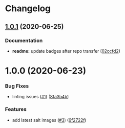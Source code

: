 # Changelog

## [1.0.1](https://github.com/saltstack-formulas/suricata-formula/compare/v1.0.0...v1.0.1) (2020-06-25)


### Documentation

* **readme:** update badges after repo transfer ([02ccfd2](https://github.com/saltstack-formulas/suricata-formula/commit/02ccfd2ad67fcb1aca1ca9e0adceb0a07176964f))

# 1.0.0 (2020-06-23)


### Bug Fixes

* linting issues ([#1](https://github.com/alias454/suricata-formula/issues/1)) ([8fa3b4b](https://github.com/alias454/suricata-formula/commit/8fa3b4b0610ae67c370ffc759530652178a27ab7))


### Features

* add latest salt images ([#3](https://github.com/alias454/suricata-formula/issues/3)) ([6f2722f](https://github.com/alias454/suricata-formula/commit/6f2722f06d91a3de2b7b3833db9d92162cc3aac6))
